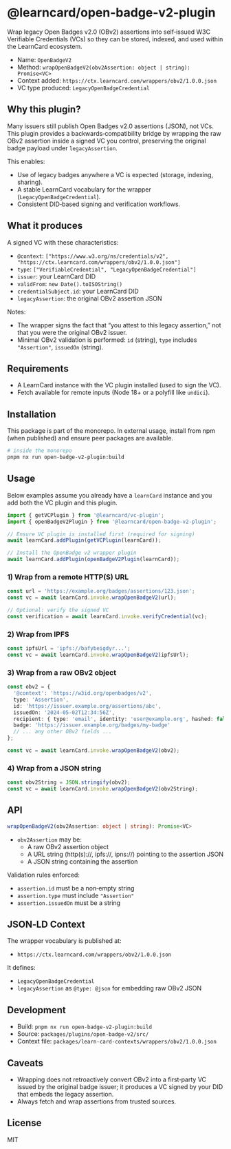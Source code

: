 # @learncard/open-badge-v2-plugin

Wrap legacy Open Badges v2.0 (OBv2) assertions into self‑issued W3C Verifiable Credentials (VCs) so they can be stored, indexed, and used within the LearnCard ecosystem.

- Name: `OpenBadgeV2`
- Method: `wrapOpenBadgeV2(obv2Assertion: object | string): Promise<VC>`
- Context added: `https://ctx.learncard.com/wrappers/obv2/1.0.0.json`
- VC type produced: `LegacyOpenBadgeCredential`

## Why this plugin?

Many issuers still publish Open Badges v2.0 assertions (JSON), not VCs. This plugin provides a backwards‑compatibility bridge by wrapping the raw OBv2 assertion inside a signed VC you control, preserving the original badge payload under `legacyAssertion`.

This enables:
- Use of legacy badges anywhere a VC is expected (storage, indexing, sharing).
- A stable LearnCard vocabulary for the wrapper (`LegacyOpenBadgeCredential`).
- Consistent DID‑based signing and verification workflows.

## What it produces

A signed VC with these characteristics:
- `@context`: `["https://www.w3.org/ns/credentials/v2", "https://ctx.learncard.com/wrappers/obv2/1.0.0.json"]`
- `type`: `["VerifiableCredential", "LegacyOpenBadgeCredential"]`
- `issuer`: your LearnCard DID
- `validFrom`: `new Date().toISOString()`
- `credentialSubject.id`: your LearnCard DID
- `legacyAssertion`: the original OBv2 assertion JSON

Notes:
- The wrapper signs the fact that “you attest to this legacy assertion,” not that you were the original OBv2 issuer.
- Minimal OBv2 validation is performed: `id` (string), `type` includes `"Assertion"`, `issuedOn` (string).

## Requirements

- A LearnCard instance with the VC plugin installed (used to sign the VC).
- Fetch available for remote inputs (Node 18+ or a polyfill like `undici`).

## Installation

This package is part of the monorepo. In external usage, install from npm (when published) and ensure peer packages are available.

```bash
# inside the monorepo
pnpm nx run open-badge-v2-plugin:build
```

## Usage

Below examples assume you already have a `learnCard` instance and you add both the VC plugin and this plugin.

```ts
import { getVCPlugin } from '@learncard/vc-plugin';
import { openBadgeV2Plugin } from '@learncard/open-badge-v2-plugin';

// Ensure VC plugin is installed first (required for signing)
await learnCard.addPlugin(getVCPlugin(learnCard));

// Install the OpenBadge v2 wrapper plugin
await learnCard.addPlugin(openBadgeV2Plugin(learnCard));
```

### 1) Wrap from a remote HTTP(S) URL

```ts
const url = 'https://example.org/badges/assertions/123.json';
const vc = await learnCard.invoke.wrapOpenBadgeV2(url);

// Optional: verify the signed VC
const verification = await learnCard.invoke.verifyCredential(vc);
```

### 2) Wrap from IPFS

```ts
const ipfsUrl = 'ipfs://bafybeigdyr...';
const vc = await learnCard.invoke.wrapOpenBadgeV2(ipfsUrl);
```

### 3) Wrap from a raw OBv2 object

```ts
const obv2 = {
  '@context': 'https://w3id.org/openbadges/v2',
  type: 'Assertion',
  id: 'https://issuer.example.org/assertions/abc',
  issuedOn: '2024-05-02T12:34:56Z',
  recipient: { type: 'email', identity: 'user@example.org', hashed: false },
  badge: 'https://issuer.example.org/badges/my-badge'
  // ... any other OBv2 fields ...
};

const vc = await learnCard.invoke.wrapOpenBadgeV2(obv2);
```

### 4) Wrap from a JSON string

```ts
const obv2String = JSON.stringify(obv2);
const vc = await learnCard.invoke.wrapOpenBadgeV2(obv2String);
```

## API

```ts
wrapOpenBadgeV2(obv2Assertion: object | string): Promise<VC>
```

- `obv2Assertion` may be:
  - A raw OBv2 assertion object
  - A URL string (http(s)://, ipfs://, ipns://) pointing to the assertion JSON
  - A JSON string containing the assertion

Validation rules enforced:
- `assertion.id` must be a non‑empty string
- `assertion.type` must include `"Assertion"`
- `assertion.issuedOn` must be a string

## JSON‑LD Context

The wrapper vocabulary is published at:

- `https://ctx.learncard.com/wrappers/obv2/1.0.0.json`

It defines:
- `LegacyOpenBadgeCredential`
- `legacyAssertion` as `@type: @json` for embedding raw OBv2 JSON

## Development

- Build: `pnpm nx run open-badge-v2-plugin:build`
- Source: `packages/plugins/open-badge-v2/src/`
- Context file: `packages/learn-card-contexts/wrappers/obv2/1.0.0.json`

## Caveats

- Wrapping does not retroactively convert OBv2 into a first‑party VC issued by the original badge issuer; it produces a VC signed by your DID that embeds the legacy assertion.
- Always fetch and wrap assertions from trusted sources.

## License

MIT
